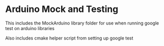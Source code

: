 # Arduino Mock and Testing 

This includes the MockArduino library folder for use when running google test on arduino libraries 

Also includes cmake helper script from setting up google test
